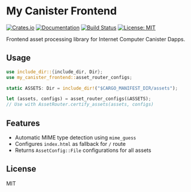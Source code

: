# My Canister Frontend

[![Crates.io](https://img.shields.io/crates/v/my-canister-frontend)](https://crates.io/crates/my-canister-frontend)
[![Documentation](https://docs.rs/my-canister-frontend/badge.svg)](https://docs.rs/my-canister-frontend)
[![Build Status](https://github.com/Web3NL/my-canister-dapp/workflows/Release/badge.svg)](https://github.com/Web3NL/my-canister-dapp/actions)
[![License: MIT](https://img.shields.io/badge/License-MIT-green.svg)](https://opensource.org/licenses/MIT)

Frontend asset processing library for Internet Computer Canister Dapps.

## Usage

```rust
use include_dir::{include_dir, Dir};
use my_canister_frontend::asset_router_configs;

static ASSETS: Dir = include_dir!("$CARGO_MANIFEST_DIR/assets");

let (assets, configs) = asset_router_configs(&ASSETS);
// Use with AssetRouter.certify_assets(assets, configs)
```

## Features

- Automatic MIME type detection using `mime_guess`
- Configures `index.html` as fallback for `/` route
- Returns `AssetConfig::File` configurations for all assets

## License

MIT
